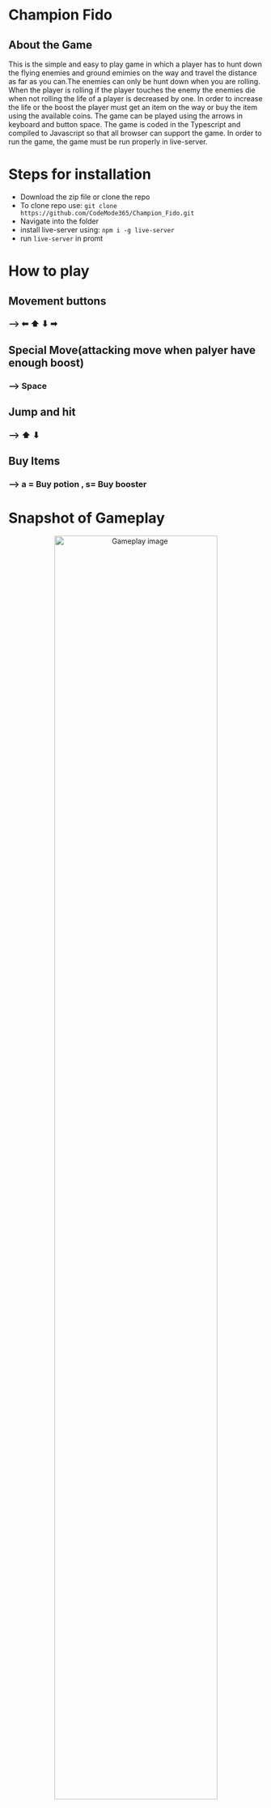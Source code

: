 # Champion Fido

## About the Game
<p>This is the simple and easy to play game in which a player has to hunt down the flying enemies and ground emimies on the way and travel the distance as far as you can.The enemies can only be hunt down when you are rolling. When the player is rolling if the player touches the enemy the enemies die when not rolling the life of a player is decreased by one. In order to increase the life or the boost the player must get an item on the way or buy the item using the available coins. The game can be played using the arrows in keyboard and button space. The game is coded in the Typescript and compiled to Javascript so that all browser can support 
  the game. In order to run the game, the game must be run properly in live-server.</p>

# Steps for installation 
<ul>
<li>Download the zip file or clone the repo</li>
<li>To clone repo use: <code>git clone https://github.com/CodeMode365/Champion_Fido.git</code></li>
<li>Navigate into the folder</li>
  <li>install live-server using: <code>npm i -g live-server</code></li>
<li> run <code>live-server</code> in promt</li>
</ul>

# How to play
 ## Movement buttons
### --> ⬅ ⬆ ⬇ ➡  
## Special Move(attacking move when palyer have enough boost)
### --> Space
## Jump and hit
### --> ⬆ ⬇
## Buy Items
### --> a = Buy potion , s= Buy booster

# Snapshot of Gameplay
<p align="center">
  <img src="https://i.postimg.cc/52NgNbv4/Screenshot-38.png" alt="Gameplay image" width="80%"/>
  </p>
  

## Collaborators are welcomed
### How to start updating codes?
<ul>
<li>Clone the repor</li>
<li>Extract and Navigate into the project folder</li>
<li>Run <code>tsc -w</code> Note:typescript must be installed in your system</li>
<li>To install typescript: <code>npm i -g typescript</li>
<li>Then Edit the typescript file in /src folder</li>
<li>To view the changes run the code in live-server</li>
</ul>
